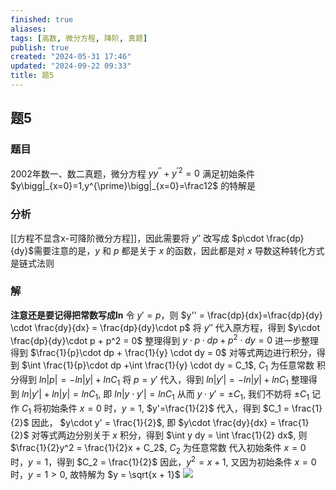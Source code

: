 ```yaml
---
finished: true
aliases: 
tags: [高数, 微分方程, 降阶, 真题]
publish: true
created: "2024-05-31 17:46"
updated: "2024-09-22 09:33"
title: 题5
---
```

## 题5 
### 题目
2002年数一、数二真题，微分方程 $yy^{\prime\prime}+y^{\prime2}=0$ 满足初始条件 $y\bigg|_{x=0}=1,y^{\prime}\bigg|_{x=0}=\frac12$ 的特解是
### 分析
[[方程不显含x-可降阶微分方程]]，因此需要将 $y''$ 改写成 $p\cdot \frac{dp}{dy}$需要注意的是，$y$ 和 $p$ 都是关于 $x$ 的函数，因此都是对 $x$ 导数这种转化方式是链式法则
### 解 
**注意还是要记得把常数写成ln**
令 $y' = p$，则 $y'' = \frac{dp}{dx}=\frac{dp}{dy} \cdot \frac{dy}{dx} = \frac{dp}{dy}\cdot p$
将 $y''$ 代入原方程，得到 $y\cdot \frac{dp}{dy}\cdot p + p^2 = 0$
整理得到 $y\cdot p\cdot dp + p^2 \cdot dy = 0$
进一步整理得到 $\frac{1}{p}\cdot dp + \frac{1}{y} \cdot dy = 0$
对等式两边进行积分，得到 $\int \frac{1}{p}\cdot dp +\int \frac{1}{y} \cdot dy = C_1$, $C_1$ 为任意常数
积分得到 $ln|p| = -ln|y| + lnC_1$
将 $p = y'$ 代入，得到 $ln|y'| = -ln|y| + lnC_1$
整理得到 $ln|y'| + ln|y| = lnC_1$, 即 $ln|y\cdot y'| = lnC_1$
从而 $y\cdot y' = \pm C_1$, 我们不妨将 $\pm C_1$ 记作 $C_1$
将初始条件 $x=0$ 时，$y=1$, $y'=\frac{1}{2}$ 代入，得到 $C_1 = \frac{1}{2}$
因此， $y\cdot y' = \frac{1}{2}$, 即 $y\cdot \frac{dy}{dx} = \frac{1}{2}$
对等式两边分别关于 $x$ 积分，得到 $\int y dy = \int \frac{1}{2} dx$, 
则 $\frac{1}{2}y^2 = \frac{1}{2}x + C_2$, $C_2$ 为任意常数
代入初始条件 $x=0$ 时，$y=1$，得到 $C_2 = \frac{1}{2}$
因此，$y^2 = x + 1$, 
又因为初始条件 $x=0$ 时，$y=1 > 0$, 故特解为 $y = \sqrt{x + 1}$
![](https://img.hwenyi.tech/202404201147703.webp)
